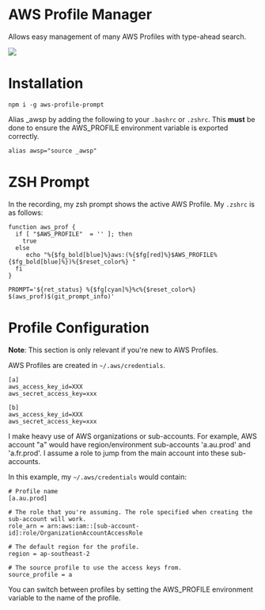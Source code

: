 # AWS Profile Manager

Allows easy management of many AWS Profiles with type-ahead search.

![](/Users/Dan/Workspace/aws-profile-prompt/recording.gif)

# Installation

```shell
npm i -g aws-profile-prompt 
```
Alias _awsp by adding the following to your `.bashrc` or `.zshrc`. This **must** be done to ensure the AWS_PROFILE 
environment variable is exported correctly. 

```shell
alias awsp="source _awsp"
```

# ZSH Prompt

In the recording, my zsh prompt shows the active AWS Profile. My `.zshrc` is as follows:

```shell
function aws_prof {   
  if [ "$AWS_PROFILE"  = '' ]; then
    true
  else
     echo "%{$fg_bold[blue]%}aws:(%{$fg[red]%}$AWS_PROFILE%{$fg_bold[blue]%})%{$reset_color%} "
  fi
}

PROMPT='${ret_status} %{$fg[cyan]%}%c%{$reset_color%} $(aws_prof)$(git_prompt_info)'

```

# Profile Configuration

**Note**: This section is only relevant if you're new to AWS Profiles. 

AWS Profiles are created in `~/.aws/credentials`.

```shell
[a]
aws_access_key_id=XXX
aws_secret_access_key=xxx

[b]
aws_access_key_id=XXX
aws_secret_access_key=xxx
```

I make heavy use of AWS organizations or sub-accounts. For example, AWS account "a" would have region/environment 
sub-accounts 'a.au.prod' and 'a.fr.prod'. I assume a role to jump from the main account into these sub-accounts. 

In this example, my `~/.aws/credentials` would contain:

```shell
# Profile name
[a.au.prod]

# The role that you're assuming. The role specified when creating the sub-account will work.
role_arn = arn:aws:iam::[sub-account-id]:role/OrganizationAccountAccessRole

# The default region for the profile.
region = ap-southeast-2

# The source profile to use the access keys from.
source_profile = a
```

You can switch between profiles by setting the AWS_PROFILE environment variable to the name of the profile. 
